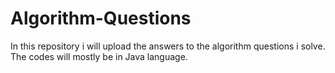 # Algorithm-Questions
In this repository i will upload the answers to the algorithm questions i solve. The codes will mostly be in Java language. 
